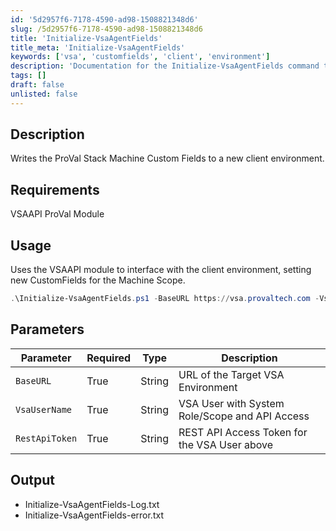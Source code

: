 ```yaml
---
id: '5d2957f6-7178-4590-ad98-1508821348d6'
slug: /5d2957f6-7178-4590-ad98-1508821348d6
title: 'Initialize-VsaAgentFields'
title_meta: 'Initialize-VsaAgentFields'
keywords: ['vsa', 'customfields', 'client', 'environment']
description: 'Documentation for the Initialize-VsaAgentFields command to write the ProVal Stack Machine Custom Fields to a new client environment.'
tags: []
draft: false
unlisted: false
---
```


## Description
Writes the ProVal Stack Machine Custom Fields to a new client environment.

## Requirements
VSAAPI ProVal Module

## Usage
Uses the VSAAPI module to interface with the client environment, setting new CustomFields for the Machine Scope.

```powershell
.\Initialize-VsaAgentFields.ps1 -BaseURL https://vsa.provaltech.com -VsaUserName apiServiceAccount -RestApiToken abcd-efgh-ijkl-mnop
```

## Parameters
| Parameter      | Required | Type   | Description                                    |
| -------------- | -------- | ------ | ---------------------------------------------- |
| `BaseURL`      | True     | String | URL of the Target VSA Environment             |
| `VsaUserName`  | True     | String | VSA User with System Role/Scope and API Access |
| `RestApiToken` | True     | String | REST API Access Token for the VSA User above  |

## Output
- Initialize-VsaAgentFields-Log.txt
- Initialize-VsaAgentFields-error.txt